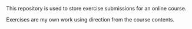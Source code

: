 This repository is used to store exercise submissions for an online course.

Exercises are my own work using direction from the course contents.
